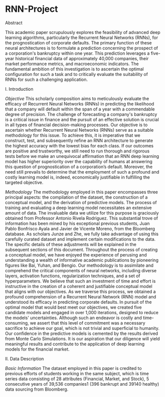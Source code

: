# RNN-Project
Abstract

This academic paper scrupulously explores the feasibility of advanced deep learning
algorithms, particularly the Recurrent Neural Networks (RNNs), for the prognostication of
corporate defaults. The primary function of these neural architectures is to formulate a
prediction concerning the prospect of a corporation's bankruptcy within one year. This
prediction leverages a five-year historical financial data of approximately 40,000 companies,
their market performance metrics, and macroeconomic indicators. The fundamental
ambition of this investigation is to ascertain the optimal configuration for such a task and to
critically evaluate the suitability of RNNs for such a challenging application.


I. Introduction

*Objective*
This scholarly composition aims to meticulously evaluate the efficacy of Recurrent Neural
Networks (RNNs) in predicting the likelihood that a company will default within the span of a
year with a commendable degree of precision. The challenge of forecasting a company's
bankruptcy is a critical issue in finance and the pursuit of an effective solution is crucial in all
types of financial decision-making processes.
Our objective is to ascertain whether Recurrent Neural Networks (RNNs) serve as a suitable
methodology for this issue. To achieve this, it is imperative that we construct, test, and
subsequently refine an RNN architecture to generate the highest accuracy with the lowest bias
for each class.
If our outcomes are positive and trustworthy, we still need to run thorough and rigorous tests
before we make an unequivocal affirmation that an RNN deep learning model has higher
superiority over the capability of humans at answering this question of prognostication of a
corporation’s default. Moreover, the need still prevails to determine that the employment of such
a profound and costly learning model is, indeed, economically justifiable in fulfilling the targeted
objective.

*Methodology*
The methodology employed in this paper encompasses three principal aspects: the compilation
of the dataset, the construction of a conceptual model, and the derivation of predictive models.
The process of training and evaluating a deep learning model necessitates an extensive amount
of data. The invaluable data we utilize for this purpose is graciously obtained from Professor
Antonio Rivela Rodriguez. This substantial trove of information has been mined by his
exceptional previous students, Juan Pablo Bonfrisco Ayala and Javier de Vicente Moreno, from
the Bloomberg database. As scholars Junze and Zhe, we fully take advantage of using this
carefully curated dataset and implement certain modifications to the data. The specific details of
these adjustments will be explained in the subsequent sections of this document.
Throughout the process of creating a conceptual model, we have enjoyed the experience of
perusing and understanding a wealth of informative academic publications by pioneering figures
like Bai, Yuhan, and Bengio. Our methodology is to assimilate and comprehend the critical
components of neural networks, including diverse layers, activation functions, regularization
techniques, and a set of hyperparameters. We believe that such an investment of time and effort
is instructive in the creation of a coherent and justifiable conceptual model that aligns with our
objectives. As we traverse this process, we obtained a profound comprehension of a Recurrent
Neural Network (RNN) model and understood its efficacy in predicting corporate defaults.
In pursuit of the optimal model that would best meet our objectives, we created five candidate
models and engaged in over 1,000 iterations, designed to reduce the models' uncertainties.
Although such an endeavor is costly and time-consuming, we assert that this level of
commitment was a necessary sacrifice to achieve our goal, which is not trivial and superficial to
humanity. Our confidence in the predictive models is cemented by the results derived from
Monte Carlo Simulations. It is our aspiration that our diligence will yield meaningful results and
contribute to the application of deep learning models for the financial market.


II. Data Description

*Basic Information*
The dataset employed in this paper is credited to previous efforts of students working in the
same subject, which is time series data consisting of 28 attributes (Financial, Market, and
Stock), 5 consecutive years of 39,536 companies1
(396 bankrupt and 39140 healthy) data
sourcing from Bloomberg. 

